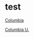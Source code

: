 # test

<a href= "http://www.columbia.edu/itc/mealac/pritchett/00ghalib/"> Columbia </a>

[Columbia U.](https://www.columbia.edu/)

